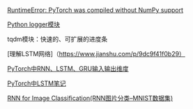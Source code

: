 [RuntimeError: PyTorch was compiled without NumPy support](https://github.com/MorvanZhou/PyTorch-Tutorial/issues/13)

[Python logger模块](https://www.cnblogs.com/qianyuliang/p/7234217.html)

tqdm模块：快速的、可扩展的进度条

[理解LSTM网络]（https://www.jianshu.com/p/9dc9f41f0b29）

[PyTorch中RNN、LSTM、GRU输入输出维度](https://www.jianshu.com/p/b942e65cb0a3)

[PyTorch中LSTM笔记](https://www.jianshu.com/p/043083d114d4)

[RNN for Image Classification(RNN图片分类–MNIST数据集)](https://mathpretty.com/10531.html)
